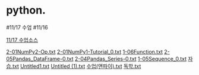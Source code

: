 # python.
#11/17 수업
#11/16  

[11/17 수업소스](1117/1-05Sequence_0.ipynb)


[2-01NumPy2-Op.txt](https://github.com/leechay/python./files/10191945/2-01NumPy2-Op.txt)
[2-01NumPy1-Tutorial_0.txt](https://github.com/leechay/python./files/10191946/2-01NumPy1-Tutorial_0.txt)
[1-06Function.txt](https://github.com/leechay/python./files/10191947/1-06Function.txt)
[2-05Pandas_DataFrame-0.txt](https://github.com/leechay/python./files/10191949/2-05Pandas_DataFrame-0.txt)
[2-04Pandas_Series-0.txt](https://github.com/leechay/python./files/10191950/2-04Pandas_Series-0.txt)
[1-05Sequence_0.txt](https://github.com/leechay/python./files/10191951/1-05Sequence_0.txt)
[자습.txt](https://github.com/leechay/python./files/10191955/default.txt)
[Untitled1.txt](https://github.com/leechay/python./files/10191967/Untitled1.txt)
[Untitled (1).txt](https://github.com/leechay/python./files/10191968/Untitled.1.txt)
[수업(앤파이).txt](https://github.com/leechay/python./files/10191969/default.txt)
[독학.txt](https://github.com/leechay/python./files/10191970/default.txt)
